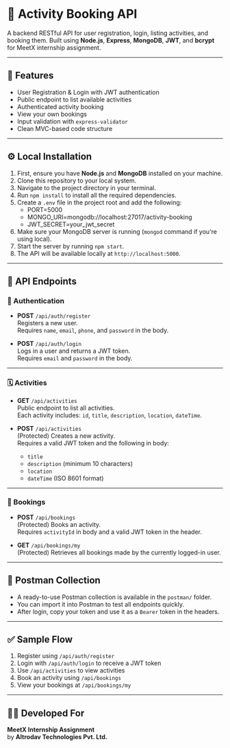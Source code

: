 # 🎯 Activity Booking API

A backend RESTful API for user registration, login, listing activities, and booking them. Built using **Node.js**, **Express**, **MongoDB**, **JWT**, and **bcrypt** for MeetX internship assignment.

---

## 🚀 Features

- User Registration & Login with JWT authentication
- Public endpoint to list available activities
- Authenticated activity booking
- View your own bookings
- Input validation with `express-validator`
- Clean MVC-based code structure

---

## ⚙️ Local Installation

1. First, ensure you have **Node.js** and **MongoDB** installed on your machine.
2. Clone this repository to your local system.
3. Navigate to the project directory in your terminal.
4. Run `npm install` to install all the required dependencies.
5. Create a `.env` file in the project root and add the following:
   - PORT=5000
   - MONGO_URI=mongodb://localhost:27017/activity-booking
   - JWT_SECRET=your_jwt_secret
6. Make sure your MongoDB server is running (`mongod` command if you're using local).
7. Start the server by running `npm start`.
8. The API will be available locally at `http://localhost:5000`.

---

## 📮 API Endpoints

### 🔐 Authentication

- **POST** `/api/auth/register`  
  Registers a new user.  
  Requires `name`, `email`, `phone`, and `password` in the body.

- **POST** `/api/auth/login`  
  Logs in a user and returns a JWT token.  
  Requires `email` and `password` in the body.

---

### 🗓️ Activities

- **GET** `/api/activities`  
  Public endpoint to list all activities.  
  Each activity includes: `id`, `title`, `description`, `location`, `dateTime`.

- **POST** `/api/activities`  
  (Protected) Creates a new activity.  
  Requires a valid JWT token and the following in body:
  - `title`
  - `description` (minimum 10 characters)
  - `location`
  - `dateTime` (ISO 8601 format)

---

### 📌 Bookings

- **POST** `/api/bookings`  
  (Protected) Books an activity.  
  Requires `activityId` in body and a valid JWT token in the header.

- **GET** `/api/bookings/my`  
  (Protected) Retrieves all bookings made by the currently logged-in user.

---

## 🧪 Postman Collection

- A ready-to-use Postman collection is available in the `postman/` folder.
- You can import it into Postman to test all endpoints quickly.
- After login, copy your token and use it as a `Bearer` token in the headers.

---

## ✅ Sample Flow

1. Register using `/api/auth/register`
2. Login with `/api/auth/login` to receive a JWT token
3. Use `/api/activities` to view activities
4. Book an activity using `/api/bookings`
5. View your bookings at `/api/bookings/my`

---

## 👨‍💻 Developed For

**MeetX Internship Assignment**  
by **Altrodav Technologies Pvt. Ltd.**

